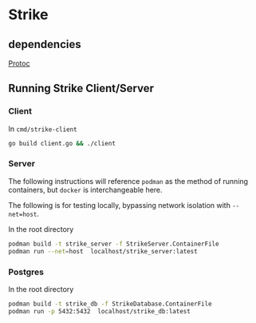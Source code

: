 # Strike

## dependencies
[Protoc](https://grpc.io/docs/protoc-installation/)
[]()

## Running Strike Client/Server

### Client

In `cmd/strike-client`
```bash
go build client.go && ./client
```

### Server

The following instructions will reference `podman` as the method of running containers, but `docker` is interchangeable here.

The following is for testing locally, bypassing network isolation with `--net=host`.

In the root directory
```bash
podman build -t strike_server -f StrikeServer.ContainerFile
podman run --net=host  localhost/strike_server:latest
```


### Postgres

In the root directory
```bash
podman build -t strike_db -f StrikeDatabase.ContainerFile
podman run -p 5432:5432  localhost/strike_db:latest
```


